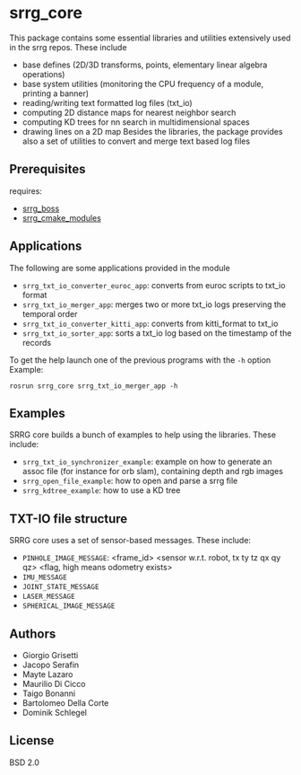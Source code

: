 # srrg_core

This package contains some essential libraries and utilities extensively used in
the srrg repos. These include
* base defines (2D/3D transforms, points, elementary linear algebra operations)
* base system utilities (monitoring the CPU frequency of a module, printing a banner)
* reading/writing text formatted log files (txt_io)
* computing 2D distance maps for nearest neighbor search
* computing KD trees for nn search in multidimensional spaces
* drawing lines on a 2D map
Besides the libraries, the package provides also a set of utilities
to convert and merge text based log files

## Prerequisites

requires:
* [srrg_boss](https://gitlab.com/srrg-software/srrg_boss)
* [srrg_cmake_modules](https://gitlab.com/srrg-software/srrg_cmake_modules)

## Applications
The following are some applications provided in the module

* `srrg_txt_io_converter_euroc_app`: converts from euroc scripts to txt_io format
* `srrg_txt_io_merger_app`: merges two or more txt_io logs preserving the temporal  order
* `srrg_txt_io_converter_kitti_app`: converts from kitti_format to txt_io
* `srrg_txt_io_sorter_app`: sorts a txt_io log based on the timestamp of the records

To get the help launch one of the previous programs with the `-h` option
Example:
```
rosrun srrg_core srrg_txt_io_merger_app -h
```

## Examples 
SRRG core builds a bunch of examples to help using the libraries.
These include:
* `srrg_txt_io_synchronizer_example`: example on how to generate an assoc file (for instance for orb slam), containing depth and rgb images
* `srrg_open_file_example`: how to open and parse a srrg file
* `srrg_kdtree_example`:    how to use a KD tree


## TXT-IO file structure
SRRG core uses a set of sensor-based messages.
These include:
* `PINHOLE_IMAGE_MESSAGE`: <topic> <frame_id> <seq> <timestamp> <sensor w.r.t. robot, tx ty tz qx qy qz> <flag, high means odometry exists> <odometry> <depth scaling> <image path> <camera matrix>
* `IMU_MESSAGE`
* `JOINT_STATE_MESSAGE`
* `LASER_MESSAGE`
* `SPHERICAL_IMAGE_MESSAGE`

## Authors
* Giorgio Grisetti
* Jacopo Serafin
* Mayte Lazaro
* Maurilio Di Cicco
* Taigo Bonanni
* Bartolomeo Della Corte
* Dominik Schlegel

## License

BSD 2.0
